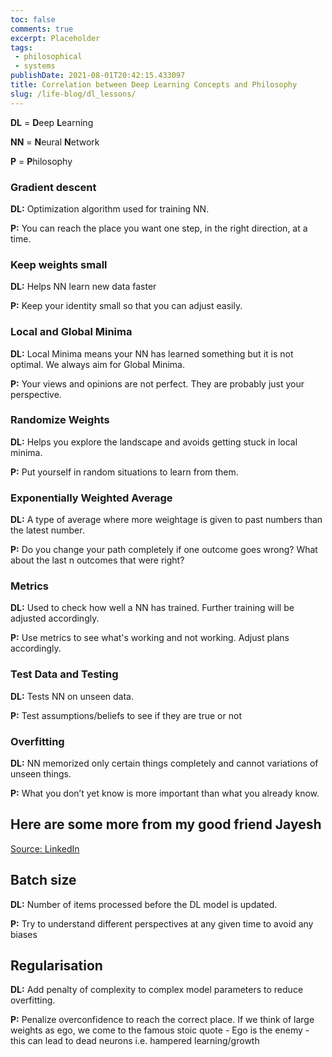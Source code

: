 ```yaml
---
toc: false
comments: true
excerpt: Placeholder 
tags:
 - philosophical
 - systems
publishDate: 2021-08-01T20:42:15.433097
title: Correlation between Deep Learning Concepts and Philosophy
slug: /life-blog/dl_lessons/
---
```


**DL** = **D**eep **L**earning

**NN** = **N**eural **N**etwork

**P** = **P**hilosophy

### Gradient descent

**DL:** Optimization algorithm used for training NN.

**P:** You can reach the place you want one step, in the right direction, at a time.

### Keep weights small

**DL:** Helps NN learn new data faster

**P:** Keep your identity small so that you can adjust easily.

### Local and Global Minima

**DL:** Local Minima means your NN has learned something but it is not optimal. We always aim for Global Minima.

**P:** Your views and opinions are not perfect. They are probably just your perspective.

### Randomize Weights

**DL:** Helps you explore the landscape and avoids getting stuck in local minima.

**P:** Put yourself in random situations to learn from them.

### Exponentially Weighted Average

**DL:** A type of average where more weightage is given to past numbers than the latest number.

**P:** Do you change your path completely if one outcome goes wrong? What about the last n outcomes that were right?

### Metrics

**DL:** Used to check how well a NN has trained. Further training will be adjusted accordingly.

**P:** Use metrics to see what's working and not working. Adjust plans accordingly.

### Test Data and Testing

**DL:** Tests NN on unseen data.

**P:** Test assumptions/beliefs to see if they are true or not

### Overfitting

**DL:** NN memorized only certain things completely and cannot variations of unseen things.

**P:** What you don’t yet know is more important than what you already know.

## Here are some more from my good friend Jayesh

[Source: LinkedIn](https://www.linkedin.com/feed/update/urn:li:activity:7071342369823965184?commentUrn=urn%3Ali%3Acomment%3A%28activity%3A7071342369823965184%2C7071409727489867776%29&replyUrn=urn%3Ali%3Acomment%3A%28activity%3A7071342369823965184%2C7071533720150622208%29&dashCommentUrn=urn%3Ali%3Afsd_comment%3A%287071409727489867776%2Curn%3Ali%3Aactivity%3A7071342369823965184%29&dashReplyUrn=urn%3Ali%3Afsd_comment%3A%287071533720150622208%2Curn%3Ali%3Aactivity%3A7071342369823965184%29)

## Batch size

**DL:**  Number of items processed before the DL model is updated.

**P:** Try to understand different perspectives at any given time to avoid any biases

## Regularisation

**DL:** Add penalty of complexity to complex model parameters to reduce overfitting.

**P:** Penalize overconfidence to reach the correct place. If we think of large weights as ego, we come to the famous stoic quote - Ego is the enemy - this can lead to dead neurons i.e. hampered learning/growth
